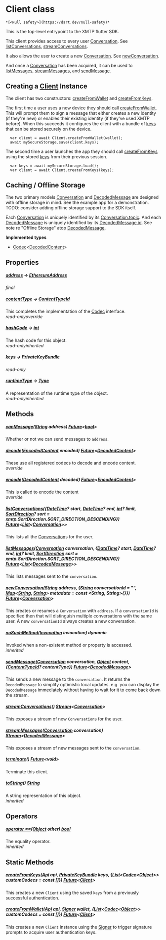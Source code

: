 


# Client class






    *[<Null safety>](https://dart.dev/null-safety)*



<p>This is the top-level entrypoint to the XMTP flutter SDK.</p>
<p>This client provides access to every user <a href="./Conversation-class.md">Conversation</a>.
See <a href="./Client/listConversations.md">listConversations</a>, <a href="./Client/streamConversations.md">streamConversations</a>.</p>
<p>It also allows the user to create a new <a href="./Conversation-class.md">Conversation</a>.
See <a href="./Client/newConversation.md">newConversation</a>.</p>
<p>And once a <a href="./Conversation-class.md">Conversation</a> has been acquired, it can be used
to <a href="./Client/listMessages.md">listMessages</a>, <a href="./Client/streamMessages.md">streamMessages</a>, and <a href="./Client/sendMessage.md">sendMessage</a>.</p>
<h2 id="creating-a-client-instance">Creating a <a href="./Client-class.md">Client</a> Instance</h2>
<p>The client has two constructors: <a href="./Client/createFromWallet.md">createFromWallet</a> and <a href="./Client/createFromKeys.md">createFromKeys</a>.</p>
<p>The first time a user uses a new device they should call <a href="./Client/createFromWallet.md">createFromWallet</a>.
This will prompt them to sign a message that either
  creates a new identity (if they're new) or
  enables their existing identity (if they've used XMTP before).
When this succeeds it configures the client with a bundle of <a href="./Client/keys.md">keys</a> that can
be stored securely on the device.</p>
<pre class="language-dart"><code>  var client = await Client.createFromWallet(wallet);
  await mySecureStorage.save(client.keys);
</code></pre>
<p>The second time a user launches the app they should call <a href="./Client/createFromKeys.md">createFromKeys</a>
using the stored <a href="./Client/keys.md">keys</a> from their previous session.</p>
<pre class="language-dart"><code>  var keys = await mySecureStorage.load();
  var client = await Client.createFromKeys(keys);
</code></pre>
<h2 id="caching--offline-storage">Caching / Offline Storage</h2>
<p>The two primary models <a href="./Conversation-class.md">Conversation</a> and <a href="./DecodedMessage-class.md">DecodedMessage</a> are designed
with offline storage in mind.
See the example app for a demonstration.
TODO: consider adding offline storage support to the SDK itself.</p>
<p>Each <a href="./Conversation-class.md">Conversation</a> is uniquely identified by its <a href="./Conversation/topic.md">Conversation.topic</a>.
And each <a href="./DecodedMessage-class.md">DecodedMessage</a> is uniquely identified by its <a href="./DecodedMessage/id.md">DecodedMessage.id</a>.
See note re "Offline Storage" atop <a href="./DecodedMessage-class.md">DecodedMessage</a>.</p>




**Implemented types**

- [Codec](./Codec-class.md)&lt;[DecodedContent](./DecodedContent-class.md)>








## Properties

##### [address](./Client/address.md) &#8594; [EthereumAddress](https://pub.dev/documentation/web3dart/2.6.1/credentials/EthereumAddress-class.html)



  
_<span class="feature">final</span>_



##### [contentType](./Client/contentType.md) &#8594; [ContentTypeId](https://pub.dev/documentation/xmtp_proto/0.0.1-development/xmtp_proto/ContentTypeId-class.html)



This completes the implementation of the <a href="./Codec-class.md">Codec</a> interface.  
_<span class="feature">read-only</span><span class="feature">override</span>_



##### [hashCode](https://api.flutter.dev/flutter/dart-core/Object/hashCode.html) &#8594; [int](https://api.flutter.dev/flutter/dart-core/int-class.html)



The hash code for this object.  
_<span class="feature">read-only</span><span class="feature">inherited</span>_



##### [keys](./Client/keys.md) &#8594; [PrivateKeyBundle](https://pub.dev/documentation/xmtp_proto/0.0.1-development/xmtp_proto/PrivateKeyBundle-class.html)



  
_<span class="feature">read-only</span>_



##### [runtimeType](https://api.flutter.dev/flutter/dart-core/Object/runtimeType.html) &#8594; [Type](https://api.flutter.dev/flutter/dart-core/Type-class.html)



A representation of the runtime type of the object.  
_<span class="feature">read-only</span><span class="feature">inherited</span>_





## Methods

##### [canMessage](./Client/canMessage.md)([String](https://api.flutter.dev/flutter/dart-core/String-class.html) address) [Future](https://api.flutter.dev/flutter/dart-async/Future-class.html)&lt;[bool](https://api.flutter.dev/flutter/dart-core/bool-class.html)>



Whether or not we can send messages to <code>address</code>.  




##### [decode](./Client/decode.md)([EncodedContent](https://pub.dev/documentation/xmtp_proto/0.0.1-development/xmtp_proto/EncodedContent-class.html) encoded) [Future](https://api.flutter.dev/flutter/dart-async/Future-class.html)&lt;[DecodedContent](./DecodedContent-class.md)>



These use all registered codecs to decode and encode content.  
_<span class="feature">override</span>_



##### [encode](./Client/encode.md)([DecodedContent](./DecodedContent-class.md) decoded) [Future](https://api.flutter.dev/flutter/dart-async/Future-class.html)&lt;[EncodedContent](https://pub.dev/documentation/xmtp_proto/0.0.1-development/xmtp_proto/EncodedContent-class.html)>



This is called to encode the content  
_<span class="feature">override</span>_



##### [listConversations](./Client/listConversations.md)({[DateTime](https://api.flutter.dev/flutter/dart-core/DateTime-class.html)? start, [DateTime](https://api.flutter.dev/flutter/dart-core/DateTime-class.html)? end, [int](https://api.flutter.dev/flutter/dart-core/int-class.html)? limit, [SortDirection](https://pub.dev/documentation/xmtp_proto/0.0.1-development/xmtp_proto/SortDirection-class.html)? sort = xmtp.SortDirection.SORT_DIRECTION_DESCENDING}) [Future](https://api.flutter.dev/flutter/dart-async/Future-class.html)&lt;[List](https://api.flutter.dev/flutter/dart-core/List-class.html)&lt;[Conversation](./Conversation-class.md)>>



This lists all the <a href="./Conversation-class.md">Conversation</a>s for the user.  




##### [listMessages](./Client/listMessages.md)([Conversation](./Conversation-class.md) conversation, {[DateTime](https://api.flutter.dev/flutter/dart-core/DateTime-class.html)? start, [DateTime](https://api.flutter.dev/flutter/dart-core/DateTime-class.html)? end, [int](https://api.flutter.dev/flutter/dart-core/int-class.html)? limit, [SortDirection](https://pub.dev/documentation/xmtp_proto/0.0.1-development/xmtp_proto/SortDirection-class.html) sort = xmtp.SortDirection.SORT_DIRECTION_DESCENDING}) [Future](https://api.flutter.dev/flutter/dart-async/Future-class.html)&lt;[List](https://api.flutter.dev/flutter/dart-core/List-class.html)&lt;[DecodedMessage](./DecodedMessage-class.md)>>



This lists messages sent to the <code>conversation</code>.  




##### [newConversation](./Client/newConversation.md)([String](https://api.flutter.dev/flutter/dart-core/String-class.html) address, {[String](https://api.flutter.dev/flutter/dart-core/String-class.html) conversationId = "", [Map](https://api.flutter.dev/flutter/dart-core/Map-class.html)&lt;[String](https://api.flutter.dev/flutter/dart-core/String-class.html), [String](https://api.flutter.dev/flutter/dart-core/String-class.html)> metadata = const <String, String>{}}) [Future](https://api.flutter.dev/flutter/dart-async/Future-class.html)&lt;[Conversation](./Conversation-class.md)>



This creates or resumes a <code>Conversation</code> with <code>address</code>.
If a <code>conversationId</code> is specified then that will
distinguish multiple conversations with the same user.
A new <code>conversationId</code> always creates a new conversation.  




##### [noSuchMethod](https://api.flutter.dev/flutter/dart-core/Object/noSuchMethod.html)([Invocation](https://api.flutter.dev/flutter/dart-core/Invocation-class.html) invocation) dynamic



Invoked when a non-existent method or property is accessed.  
_<span class="feature">inherited</span>_



##### [sendMessage](./Client/sendMessage.md)([Conversation](./Conversation-class.md) conversation, [Object](https://api.flutter.dev/flutter/dart-core/Object-class.html) content, {[ContentTypeId](https://pub.dev/documentation/xmtp_proto/0.0.1-development/xmtp_proto/ContentTypeId-class.html)? contentType}) [Future](https://api.flutter.dev/flutter/dart-async/Future-class.html)&lt;[DecodedMessage](./DecodedMessage-class.md)>



This sends a new message to the <code>conversation</code>.
It returns the <code>DecodedMessage</code> to simplify optimistic local updates.
 e.g. you can display the <code>DecodedMessage</code> immediately
      without having to wait for it to come back down the stream.  




##### [streamConversations](./Client/streamConversations.md)() [Stream](https://api.flutter.dev/flutter/dart-async/Stream-class.html)&lt;[Conversation](./Conversation-class.md)>



This exposes a stream of new <code>Conversation</code>s for the user.  




##### [streamMessages](./Client/streamMessages.md)([Conversation](./Conversation-class.md) conversation) [Stream](https://api.flutter.dev/flutter/dart-async/Stream-class.html)&lt;[DecodedMessage](./DecodedMessage-class.md)>



This exposes a stream of new messages sent to the <code>conversation</code>.  




##### [terminate](./Client/terminate.md)() [Future](https://api.flutter.dev/flutter/dart-async/Future-class.html)&lt;void>



Terminate this client.  




##### [toString](https://api.flutter.dev/flutter/dart-core/Object/toString.html)() [String](https://api.flutter.dev/flutter/dart-core/String-class.html)



A string representation of this object.  
_<span class="feature">inherited</span>_





## Operators

##### [operator ==](https://api.flutter.dev/flutter/dart-core/Object/operator_equals.html)([Object](https://api.flutter.dev/flutter/dart-core/Object-class.html) other) [bool](https://api.flutter.dev/flutter/dart-core/bool-class.html)



The equality operator.  
_<span class="feature">inherited</span>_







## Static Methods

##### [createFromKeys](./Client/createFromKeys.md)([Api](./Api-class.md) api, [PrivateKeyBundle](https://pub.dev/documentation/xmtp_proto/0.0.1-development/xmtp_proto/PrivateKeyBundle-class.html) keys, {[List](https://api.flutter.dev/flutter/dart-core/List-class.html)&lt;[Codec](./Codec-class.md)&lt;[Object](https://api.flutter.dev/flutter/dart-core/Object-class.html)>> customCodecs = const []}) [Future](https://api.flutter.dev/flutter/dart-async/Future-class.html)&lt;[Client](./Client-class.md)>



This creates a new <code>Client</code> using the saved <code>keys</code> from a
previously successful authentication.  




##### [createFromWallet](./Client/createFromWallet.md)([Api](./Api-class.md) api, [Signer](./Signer-class.md) wallet, {[List](https://api.flutter.dev/flutter/dart-core/List-class.html)&lt;[Codec](./Codec-class.md)&lt;[Object](https://api.flutter.dev/flutter/dart-core/Object-class.html)>> customCodecs = const []}) [Future](https://api.flutter.dev/flutter/dart-async/Future-class.html)&lt;[Client](./Client-class.md)>



This creates a new <code>Client</code> instance using the <a href="./Signer-class.md">Signer</a> to
trigger signature prompts to acquire user authentication keys.  












